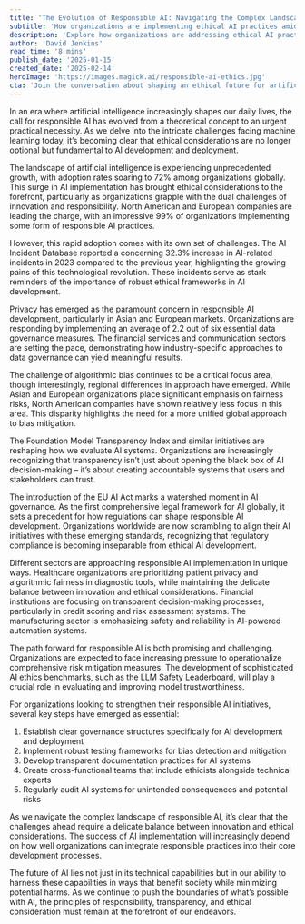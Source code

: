 ```yaml
---
title: 'The Evolution of Responsible AI: Navigating the Complex Landscape of Ethical Machine Learning'
subtitle: 'How organizations are implementing ethical AI practices amid growing regulatory pressure'
description: 'Explore how organizations are addressing ethical AI practices amid escalating regulatory demands. Dive into key challenges of data governance, bias mitigation, and transparency, and discover industry-specific approaches reshaping the AI landscape.'
author: 'David Jenkins'
read_time: '8 mins'
publish_date: '2025-01-15'
created_date: '2025-02-14'
heroImage: 'https://images.magick.ai/responsible-ai-ethics.jpg'
cta: 'Join the conversation about shaping an ethical future for artificial intelligence. Follow us on LinkedIn at MagickAI to stay connected with the latest developments in responsible AI practices.'
---
```


In an era where artificial intelligence increasingly shapes our daily lives, the call for responsible AI has evolved from a theoretical concept to an urgent practical necessity. As we delve into the intricate challenges facing machine learning today, it’s becoming clear that ethical considerations are no longer optional but fundamental to AI development and deployment.

The landscape of artificial intelligence is experiencing unprecedented growth, with adoption rates soaring to 72% among organizations globally. This surge in AI implementation has brought ethical considerations to the forefront, particularly as organizations grapple with the dual challenges of innovation and responsibility. North American and European companies are leading the charge, with an impressive 99% of organizations implementing some form of responsible AI practices.

However, this rapid adoption comes with its own set of challenges. The AI Incident Database reported a concerning 32.3% increase in AI-related incidents in 2023 compared to the previous year, highlighting the growing pains of this technological revolution. These incidents serve as stark reminders of the importance of robust ethical frameworks in AI development.

Privacy has emerged as the paramount concern in responsible AI development, particularly in Asian and European markets. Organizations are responding by implementing an average of 2.2 out of six essential data governance measures. The financial services and communication sectors are setting the pace, demonstrating how industry-specific approaches to data governance can yield meaningful results.

The challenge of algorithmic bias continues to be a critical focus area, though interestingly, regional differences in approach have emerged. While Asian and European organizations place significant emphasis on fairness risks, North American companies have shown relatively less focus in this area. This disparity highlights the need for a more unified global approach to bias mitigation.

The Foundation Model Transparency Index and similar initiatives are reshaping how we evaluate AI systems. Organizations are increasingly recognizing that transparency isn’t just about opening the black box of AI decision-making – it’s about creating accountable systems that users and stakeholders can trust.

The introduction of the EU AI Act marks a watershed moment in AI governance. As the first comprehensive legal framework for AI globally, it sets a precedent for how regulations can shape responsible AI development. Organizations worldwide are now scrambling to align their AI initiatives with these emerging standards, recognizing that regulatory compliance is becoming inseparable from ethical AI development.

Different sectors are approaching responsible AI implementation in unique ways. Healthcare organizations are prioritizing patient privacy and algorithmic fairness in diagnostic tools, while maintaining the delicate balance between innovation and ethical considerations. Financial institutions are focusing on transparent decision-making processes, particularly in credit scoring and risk assessment systems. The manufacturing sector is emphasizing safety and reliability in AI-powered automation systems.

The path forward for responsible AI is both promising and challenging. Organizations are expected to face increasing pressure to operationalize comprehensive risk mitigation measures. The development of sophisticated AI ethics benchmarks, such as the LLM Safety Leaderboard, will play a crucial role in evaluating and improving model trustworthiness.

For organizations looking to strengthen their responsible AI initiatives, several key steps have emerged as essential:

1. Establish clear governance structures specifically for AI development and deployment
2. Implement robust testing frameworks for bias detection and mitigation
3. Develop transparent documentation practices for AI systems
4. Create cross-functional teams that include ethicists alongside technical experts
5. Regularly audit AI systems for unintended consequences and potential risks

As we navigate the complex landscape of responsible AI, it’s clear that the challenges ahead require a delicate balance between innovation and ethical considerations. The success of AI implementation will increasingly depend on how well organizations can integrate responsible practices into their core development processes.

The future of AI lies not just in its technical capabilities but in our ability to harness these capabilities in ways that benefit society while minimizing potential harms. As we continue to push the boundaries of what’s possible with AI, the principles of responsibility, transparency, and ethical consideration must remain at the forefront of our endeavors.